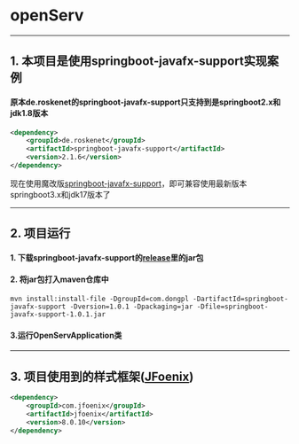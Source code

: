 # openServ
***
## 1. 本项目是使用springboot-javafx-support实现案例
#### 原本de.roskenet的springboot-javafx-support只支持到是springboot2.x和jdk1.8版本

```xml
<dependency>
    <groupId>de.roskenet</groupId>
    <artifactId>springboot-javafx-support</artifactId>
    <version>2.1.6</version>
</dependency>
```
现在使用魔改版[springboot-javafx-support](https://github.com/GershonWang/springboot-javafx-support)，即可兼容使用最新版本springboot3.x和jdk17版本了
***
## 2. 项目运行
#### 1. 下载springboot-javafx-support的[release](https://github.com/GershonWang/springboot-javafx-support/releases)里的jar包
#### 2. 将jar包打入maven仓库中
```
mvn install:install-file -DgroupId=com.dongpl -DartifactId=springboot-javafx-support -Dversion=1.0.1 -Dpackaging=jar -Dfile=springboot-javafx-support-1.0.1.jar
```
#### 3.运行OpenServApplication类
***
## 3. 项目使用到的样式框架([JFoenix](https://github.com/sshahine/JFoenix))
```xml
<dependency>
    <groupId>com.jfoenix</groupId>
    <artifactId>jfoenix</artifactId>
    <version>8.0.10</version>
</dependency>
```
